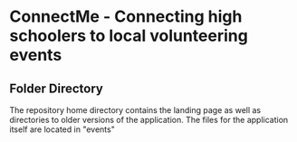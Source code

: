 # ConnectMe - Connecting high schoolers to local volunteering events
## Folder Directory
The repository home directory contains the landing page as well as directories to older versions of the application. 
The files for the application itself are located in "events"
